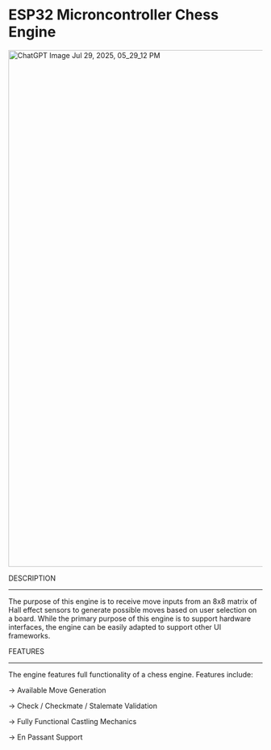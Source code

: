 # ESP32 Microncontroller Chess Engine

<img width="1024" height="1024" alt="ChatGPT Image Jul 29, 2025, 05_29_12 PM" src="https://github.com/user-attachments/assets/ed814772-209a-4e93-b8ab-5a82de4713ee" />




DESCRIPTION
_____________________________________________

The purpose of this engine is to receive move inputs from an 8x8 matrix of Hall effect sensors to generate possible moves based on user selection on a board. While the primary purpose of this engine is to support hardware interfaces, the engine can be easily adapted to support other UI frameworks.



FEATURES
____________________________________________

The engine features full functionality of a chess engine. Features include:

  -> Available Move Generation

  -> Check / Checkmate / Stalemate Validation

  -> Fully Functional Castling Mechanics

  -> En Passant Support


